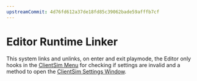 ```yaml
---
upstreamCommit: 4d76fd612a37de18fd85c39062bade59afffb7cf
---
```


# Editor Runtime Linker

This system links and unlinks, on enter and exit playmode, the Editor only hooks in the [ClientSim Menu](../runtime/menu.md) for checking if settings are invalid and a method to open the [ClientSim Settings Window](settings-window.md).